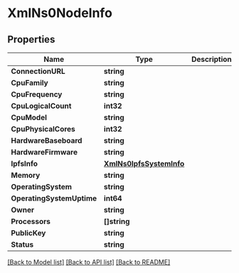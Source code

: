 # XmlNs0NodeInfo

## Properties

Name | Type | Description | Notes
------------ | ------------- | ------------- | -------------
**ConnectionURL** | **string** |  | [optional] 
**CpuFamily** | **string** |  | [optional] 
**CpuFrequency** | **string** |  | [optional] 
**CpuLogicalCount** | **int32** |  | [optional] 
**CpuModel** | **string** |  | [optional] 
**CpuPhysicalCores** | **int32** |  | [optional] 
**HardwareBaseboard** | **string** |  | [optional] 
**HardwareFirmware** | **string** |  | [optional] 
**IpfsInfo** | [**XmlNs0IpfsSystemInfo**](xml_ns0_IPFSSystemInfo.md) |  | [optional] 
**Memory** | **string** |  | [optional] 
**OperatingSystem** | **string** |  | [optional] 
**OperatingSystemUptime** | **int64** |  | [optional] 
**Owner** | **string** |  | [optional] 
**Processors** | **[]string** |  | [optional] 
**PublicKey** | **string** |  | [optional] 
**Status** | **string** |  | [optional] 

[[Back to Model list]](../README.md#documentation-for-models) [[Back to API list]](../README.md#documentation-for-api-endpoints) [[Back to README]](../README.md)


